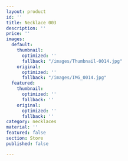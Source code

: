 ```yaml
---
layout: product
id: ''
title: Necklace 003
description: ''
price: ''
images:
  default:
    thumbnail:
      optimized: ''
      fallback: "/images/Thumbnail-0014.jpg"
    original:
      optimized: ''
      fallback: "/images/IMG_0014.jpg"
  featured:
    thumbnail:
      optimized: ''
      fallback: ''
    original:
      optimized: ''
      fallback: ''
category: necklaces
material: ''
featured: false
section: Store
published: false

---
```

